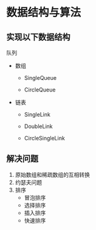 

# 数据结构与算法

## 实现以下数据结构
队列

- 数组

    - SingleQueue

    - CircleQueue 

- 链表

    - SingleLink

    - DoubleLink

    - CircleSingleLink

## 解决问题
 1. 原始数组和稀疏数组的互相转换
 2. 约瑟夫问题
 3. 排序
    * 冒泡排序
    * 选择排序
    * 插入排序
    * 快速排序
    